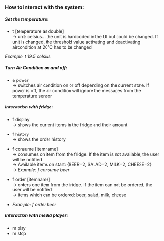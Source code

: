 ### How to interact with the system:

##### Set the temperature:
- t [temperature as double] </br>
-> unit: celsius... the unit is hardcoded in the UI but could be changed. If unit is changed, the threshold value activating and deactivating aircondition at 20°C has to be changed

<i>Example: t 19.5 celsius</i>



##### Turn Air Condition on and off:
- a power <br/>
-> switches air condition on or off depending on the current state. If power is off, the air condition will ignore the messages from the temperature sensor


##### Interaction with fridge:
- f display <br/>
-> shows the current items in the fridge and their amount 
- f history <br/>
-> shows the order history

- f consume [itemname] <br/>
-> consumes on item from the fridge. If the item is not available, the user will be notified <br/>
-> Available items on start: {BEER=2, SALAD=2, MILK=2, CHEESE=2} <br/>
-> <i>Example: f consume beer</i>

- f order [itemname] <br/>
-> orders one item from the fridge. If the item can not be ordered, the user will be notified <br/>
-> items which can be ordered: beer, salad, milk, cheese <br/>
- <i>Example: f order beer</i>

##### Interaction with media player:
- m play <br/>
- m stop <br/>



